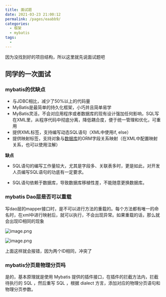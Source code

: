 ```yaml
---
title: 面试题
date: 2021-03-23 21:00:12
permalink: /pages/eaabb9/
categories:
  - 框架
  - mybatis
tags:
  - 
---
```

因为没找到好的项目结构，所以这里就先说面试题吧

## 同学的一次面试

### mybatis的优缺点

- 与JDBC相比，减少了50%以上的代码量
- MyBatis是最简单的持久化框架，小巧并且简单易学
- MyBatis灵活，不会对应用程序或者数据库的现有设计强加任何影响，SQL写在XML里，从程序代码中彻底分离，降低耦合度，便于统一管理和优化，可重用
- 提供XML标签，支持编写动态SQL语句（XML中使用if, else）
- 提供映射标签，支持对象与[数据库](http://lib.csdn.net/base/mysql)的ORM字段关系映射（在XML中配置映射关系，也可以使用注解）

**缺点**

- SQL语句的编写工作量较大，尤其是字段多、关联表多时，更是如此，对开发人员编写SQL语句的功底有一定要求。

- SQL语句依赖于数据库，导致数据库移植性差，不能随意更换数据库。

### mybatis Dao层是否可以重载

写dao层的mapper接口时，是不可以进行方法的重载的。每个方法都有唯一的命名时，在xml中进行映射后，就可以执行，不会出现异常。如果重载的话，那么就会出现ID相同的现象

![image.png](https://img.xiaoyou66.com/2021/03/23/1c64b2c8a0076.png)

![image.png](https://img.xiaoyou66.com/2021/03/23/b7a4b66b1adfc.png)

上面这样就会报错，因为两个ID相同，冲突了

### mybatis分页是物理分页吗

是的，基本原理就是使用 Mybatis 提供的插件接口，在插件的拦截方法内，拦截待执行的 SQL ，然后重写 SQL ，根据 dialect 方言，添加对应的物理分页语句和物理分页参数。




